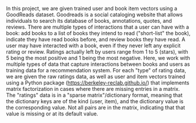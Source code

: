 In this project, we are given trained user and book item vectors using a GoodReads dataset. Goodreads is a social cataloging website that allows individuals to search its database of books, annotations, quotes, and reviews. There are multiple types of interactions that a user can have with a book: add books to a list of books they intend to read ("short-list" the book), indicate they have read books before, and review books they have read. A user may have interacted with a book, even if they never left any explicit rating or review. Ratings actually left by users range from 1 to 5 (stars), with 5 being the most positive and 1 being the most negative.
Here, we work with multiple types of data that capture interactions between books and users as training data for a recommendation system. For each "type" of rating data, we are given the raw ratings data, as well as user and item vectors trained using a Python package (https://berkeley-reclab.github.io/) that implements matrix factorization in cases where there are missing entries in a matrix. The "ratings" data is in a "sparse matrix"/dictionary format, meaning that the dictionary keys are of the kind (user, item), and the dictionary value is the corresponding value. Not all pairs are in the matrix, indicating that that value is missing or at its default value.
